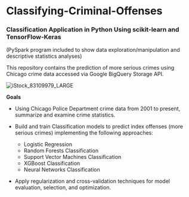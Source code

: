 # Classifying-Criminal-Offenses
### Classification Application in Python Using scikit-learn and TensorFlow-Keras
(PySpark program included to show data exploration/manipulation and descriptive statistics analyses) 

This repository contains the prediction of more serious crimes using Chicago crime data accessed via Google BigQuery Storage API.

![iStock_83109979_LARGE](https://user-images.githubusercontent.com/41403941/61584343-d8f52080-aafa-11e9-8862-573b39c38097.jpg)

**Goals**

- Using Chicago Police Department crime data from 2001 to present, summarize and examine crime statistics.

- Build and train Classification models to predict index offenses (more serious crimes) implementing the following approaches:
  - Logistic Regression
  - Random Forests Classification
  - Support Vector Machines Classification
  - XGBoost Classification
  - Neural Networks Classification
- Apply regularization and cross-validation techniques for model evaluation, selection, and optimization.
